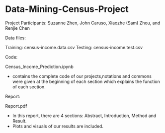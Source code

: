 # Data-Mining-Census-Project

Project Participants: Suzanne Zhen, John Caruso, Xiaozhe (Sam) Zhou, and Renjie Chen


Data files:

Training: census-income.data.csv
Testing: census-income.test.csv 


Code: 

Census_Income_Prediction.ipynb
  - contains the complete code of our projects,notations and commons were given at the beginning of each section which
explains the function of each section.


Report: 

Report.pdf
  - In this report, there are 4 sections: Abstract, Introduction, Method and Result.
  - Plots and visuals of our results are included. 
